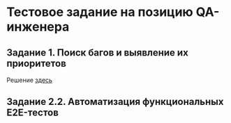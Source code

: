 # Тестовое задание на позицию QA-инженера
## Задание 1. Поиск багов и выявление их приоритетов
Решение [здесь](task1/Task1.md)
## Задание 2.2. Автоматизация функциональных E2E-тестов
